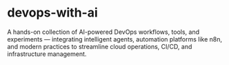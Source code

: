 # devops-with-ai
A hands-on collection of AI-powered DevOps workflows, tools, and experiments — integrating intelligent agents, automation platforms like n8n, and modern practices to streamline cloud operations, CI/CD, and infrastructure management.
